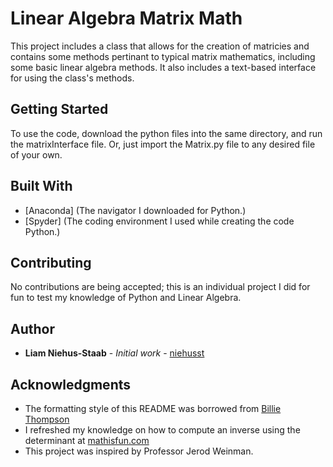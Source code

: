 
# Linear Algebra Matrix Math

This project includes a class that allows for the creation of matricies and
contains some methods pertinant to typical matrix mathematics, including some
basic linear algebra methods. It also includes a text-based interface for using
the class's methods.

## Getting Started

To use the code, download the python files into the same directory, and run
the matrixInterface file. Or, just import the Matrix.py file to any desired
file of your own.

## Built With

* [Anaconda] (The navigator I downloaded for Python.)
* [Spyder] (The coding environment I used while creating the code Python.)

## Contributing

No contributions are being accepted; this is an individual project I did for
fun to test my knowledge of Python and Linear Algebra. 

## Author

* **Liam Niehus-Staab** - *Initial work* - [niehusst](https://github.com/niehusst)

## Acknowledgments

* The formatting style of this README was borrowed from [Billie Thompson](https://gist.github.com/PurpleBooth/109311bb0361f32d87a2#file-readme-template-md)
* I refreshed my knowledge on how to compute an inverse using the determinant at [mathisfun.com](https://www.mathsisfun.com/algebra/matrix-inverse-minors-cofactors-adjugate.html)
* This project was inspired by Professor Jerod Weinman.